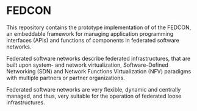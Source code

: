 # FEDCON

This repository contains the prototype implementation of of the FEDCON, an embeddable framework for managing application programming interfaces (APIs) and functions of components in federated software networks.

Federated software networks describe federated infrastructures, that are built upon system- and network virtualization, Software-Defined Networking (SDN) and Network Functions Virtualization (NFV) paradigms with multiple partners or partner organizations.

Federated software networks are very flexible, dynamic and centrally managed, and thus, very suitable for the operation of federated loose infrastructures.





